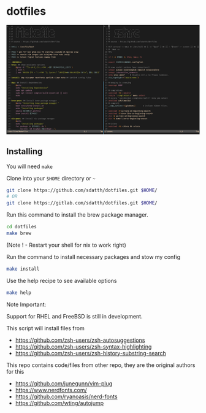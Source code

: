 # dotfiles

![machfiles image](./extra/ss.png)

## Installing

You will need `make` 

Clone into your `$HOME` directory or `~`

```bash
git clone https://github.com/sdatth/dotfiles.git $HOME/
# OR
git clone https://gitlab.com/sdatth/dotfiles.git $HOME/
```

Run this command to install the brew package manager.
```bash
cd dotfiles
make brew
```
(Note ! - Restart your shell for nix to work right)

Run the command to install necessary packages and stow my config
```bash
make install
```

Use the help recipe to see available options
```bash
make help
```

Note Important:

Support for RHEL and FreeBSD is still in development.

This script will install files from 
- https://github.com/zsh-users/zsh-autosuggestions
- https://github.com/zsh-users/zsh-syntax-highlighting
- https://github.com/zsh-users/zsh-history-substring-search

This repo contains code/files from other repo, they are the original authors for this
- https://github.com/junegunn/vim-plug
- https://www.nerdfonts.com/
- https://github.com/ryanoasis/nerd-fonts
- https://github.com/wting/autojump
